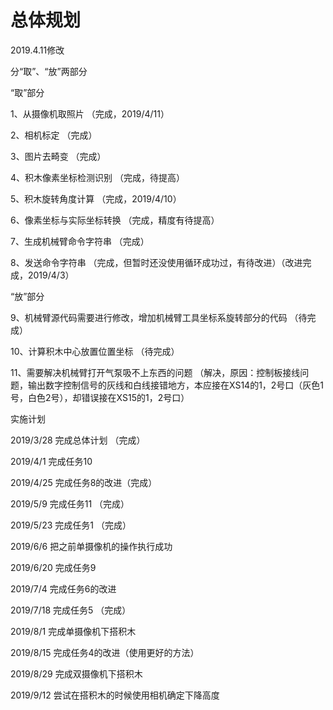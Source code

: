 # 总体规划

2019.4.11修改

分“取”、“放”两部分

“取”部分

1、从摄像机取照片 （完成，2019/4/11）

2、相机标定  （完成）

3、图片去畸变  （完成）

4、积木像素坐标检测识别  （完成，待提高）

5、积木旋转角度计算  （完成，2019/4/10）

6、像素坐标与实际坐标转换  （完成，精度有待提高）

7、生成机械臂命令字符串  （完成）

8、发送命令字符串  （完成，但暂时还没使用循环成功过，有待改进）（改进完成，2019/4/3）


“放”部分

9、机械臂源代码需要进行修改，增加机械臂工具坐标系旋转部分的代码   （待完成）

10、计算积木中心放置位置坐标  （待完成）

11、需要解决机械臂打开气泵吸不上东西的问题  （解决，原因：控制板接线问题，输出数字控制信号的灰线和白线接错地方，本应接在XS14的1，2号口（灰色1号，白色2号），却错误接在XS15的1，2号口）



实施计划

2019/3/28    完成总体计划 （完成）

2019/4/1   完成任务10

2019/4/25   完成任务8的改进（完成）

2019/5/9   完成任务11 （完成）

2019/5/23   完成任务1 （完成）

2019/6/6   把之前单摄像机的操作执行成功

2019/6/20   完成任务9

2019/7/4   完成任务6的改进

2019/7/18   完成任务5 （完成）

2019/8/1   完成单摄像机下搭积木

2019/8/15   完成任务4的改进（使用更好的方法）

2019/8/29   完成双摄像机下搭积木

2019/9/12    尝试在搭积木的时候使用相机确定下降高度
